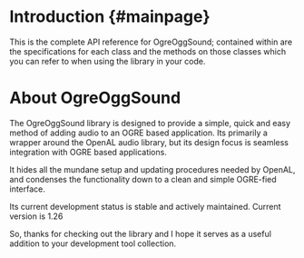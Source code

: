 # Introduction {#mainpage}
  
  This is the complete API reference for OgreOggSound; contained within are the 
  specifications for each class and the methods on those classes which you can 
  refer to when using the library in your code. 
  
# About OgreOggSound
  
  The OgreOggSound library is designed to provide a simple, quick and easy method
  of adding audio to an OGRE based application. Its primarily a wrapper around the 
  OpenAL audio library, but its design focus is seamless integration with OGRE 
  based applications. 

  It hides all the mundane setup and updating procedures needed by OpenAL, and 
  condenses the functionality down to a clean and simple OGRE-fied interface. 

  Its current development status is stable and actively maintained. Current version 
  is 1.26 

  So, thanks for checking out the library and I hope it serves as a useful addition
  to your development tool collection.

